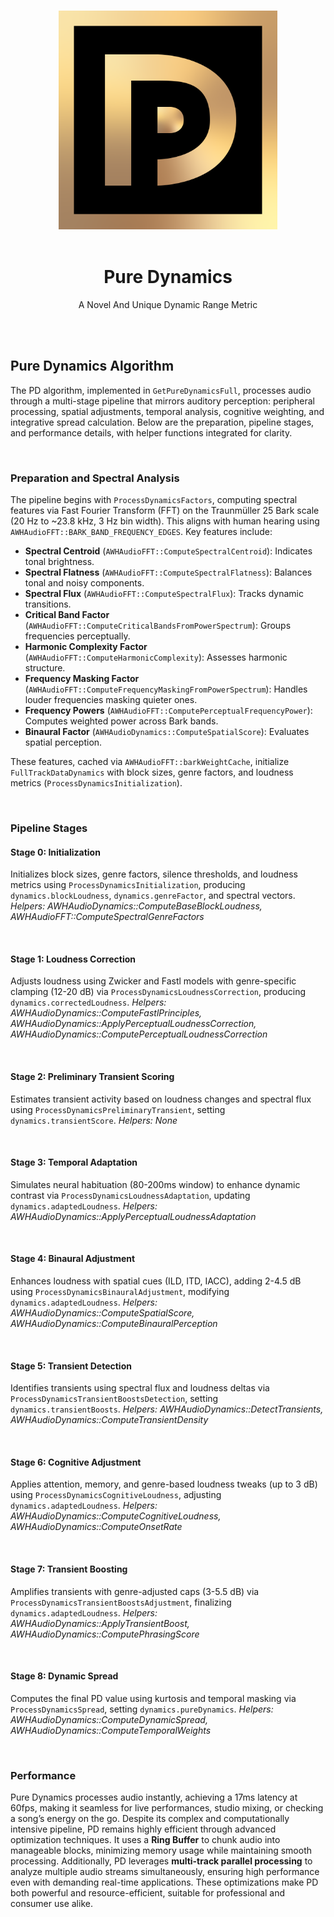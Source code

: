 <p align="center">
  <br>
  <picture>
    <source media="(prefers-color-scheme: dark)" srcset="../images/PD-Logo-Dark.svg">
    <img alt="Pure Dynamics Logo" src="../images/PD-Logo-Light.svg" width="350">
  </picture>
  <br>
  <br>
</p>

<h1 align="center">Pure Dynamics</h1>
<p align="center">A Novel And Unique Dynamic Range Metric</p>

<br>
<br>

## Pure Dynamics Algorithm

The PD algorithm, implemented in `GetPureDynamicsFull`, processes audio through a multi-stage pipeline
that mirrors auditory perception: peripheral processing, spatial adjustments, temporal analysis, cognitive weighting,
and integrative spread calculation. Below are the preparation, pipeline stages, and performance details,
with helper functions integrated for clarity.

<br>

### Preparation and Spectral Analysis

The pipeline begins with `ProcessDynamicsFactors`, computing spectral features via Fast Fourier Transform (FFT)
on the Traunmüller 25 Bark scale (20 Hz to ~23.8 kHz, 3 Hz bin width).
This aligns with human hearing using `AWHAudioFFT::BARK_BAND_FREQUENCY_EDGES`. Key features include:

- **Spectral Centroid** (`AWHAudioFFT::ComputeSpectralCentroid`): Indicates tonal brightness.
- **Spectral Flatness** (`AWHAudioFFT::ComputeSpectralFlatness`): Balances tonal and noisy components.
- **Spectral Flux** (`AWHAudioFFT::ComputeSpectralFlux`): Tracks dynamic transitions.
- **Critical Band Factor** (`AWHAudioFFT::ComputeCriticalBandsFromPowerSpectrum`): Groups frequencies perceptually.
- **Harmonic Complexity Factor** (`AWHAudioFFT::ComputeHarmonicComplexity`): Assesses harmonic structure.
- **Frequency Masking Factor** (`AWHAudioFFT::ComputeFrequencyMaskingFromPowerSpectrum`): Handles louder frequencies masking quieter ones.
- **Frequency Powers** (`AWHAudioFFT::ComputePerceptualFrequencyPower`): Computes weighted power across Bark bands.
- **Binaural Factor** (`AWHAudioDynamics::ComputeSpatialScore`): Evaluates spatial perception.

These features, cached via `AWHAudioFFT::barkWeightCache`, initialize `FullTrackDataDynamics`
with block sizes, genre factors, and loudness metrics (`ProcessDynamicsInitialization`).

<br>

### Pipeline Stages

#### Stage 0: Initialization
Initializes block sizes, genre factors, silence thresholds, and loudness metrics using `ProcessDynamicsInitialization`,
producing `dynamics.blockLoudness`, `dynamics.genreFactor`, and spectral vectors.
*Helpers: AWHAudioDynamics::ComputeBaseBlockLoudness, AWHAudioFFT::ComputeSpectralGenreFactors*

<br>

#### Stage 1: Loudness Correction
Adjusts loudness using Zwicker and Fastl models with genre-specific clamping (12-20 dB) via `ProcessDynamicsLoudnessCorrection`,
producing `dynamics.correctedLoudness`.
*Helpers: AWHAudioDynamics::ComputeFastlPrinciples, AWHAudioDynamics::ApplyPerceptualLoudnessCorrection, AWHAudioDynamics::ComputePerceptualLoudnessCorrection*

<br>

#### Stage 2: Preliminary Transient Scoring
Estimates transient activity based on loudness changes and spectral flux using `ProcessDynamicsPreliminaryTransient`,
setting `dynamics.transientScore`.
*Helpers: None*

<br>

#### Stage 3: Temporal Adaptation
Simulates neural habituation (80-200ms window) to enhance dynamic contrast via `ProcessDynamicsLoudnessAdaptation`,
updating `dynamics.adaptedLoudness`.
*Helpers: AWHAudioDynamics::ApplyPerceptualLoudnessAdaptation*

<br>

#### Stage 4: Binaural Adjustment
Enhances loudness with spatial cues (ILD, ITD, IACC), adding 2-4.5 dB using `ProcessDynamicsBinauralAdjustment`,
modifying `dynamics.adaptedLoudness`.
*Helpers: AWHAudioDynamics::ComputeSpatialScore, AWHAudioDynamics::ComputeBinauralPerception*

<br>

#### Stage 5: Transient Detection
Identifies transients using spectral flux and loudness deltas via `ProcessDynamicsTransientBoostsDetection`,
setting `dynamics.transientBoosts`.
*Helpers: AWHAudioDynamics::DetectTransients, AWHAudioDynamics::ComputeTransientDensity*

<br>

#### Stage 6: Cognitive Adjustment
Applies attention, memory, and genre-based loudness tweaks (up to 3 dB) using `ProcessDynamicsCognitiveLoudness`,
adjusting `dynamics.adaptedLoudness`.
*Helpers: AWHAudioDynamics::ComputeCognitiveLoudness, AWHAudioDynamics::ComputeOnsetRate*

<br>

#### Stage 7: Transient Boosting
Amplifies transients with genre-adjusted caps (3-5.5 dB) via `ProcessDynamicsTransientBoostsAdjustment`,
finalizing `dynamics.adaptedLoudness`.
*Helpers: AWHAudioDynamics::ApplyTransientBoost, AWHAudioDynamics::ComputePhrasingScore*

<br>

#### Stage 8: Dynamic Spread
Computes the final PD value using kurtosis and temporal masking via `ProcessDynamicsSpread`,
setting `dynamics.pureDynamics`.
*Helpers: AWHAudioDynamics::ComputeDynamicSpread, AWHAudioDynamics::ComputeTemporalWeights*

<br>

### Performance

Pure Dynamics processes audio instantly, achieving a 17ms latency at 60fps, making it seamless for live performances,
studio mixing, or checking a song’s energy on the go. Despite its complex and computationally intensive pipeline,
PD remains highly efficient through advanced optimization techniques.
It uses a **Ring Buffer** to chunk audio into manageable blocks, minimizing memory usage while maintaining smooth processing.
Additionally, PD leverages **multi-track parallel processing** to analyze multiple audio streams simultaneously,
ensuring high performance even with demanding real-time applications.
These optimizations make PD both powerful and resource-efficient, suitable for professional and consumer use alike.
